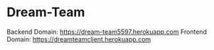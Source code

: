 # Dream-Team
Backend Domain:
https://dream-team5597.herokuapp.com
Frontend Domain:
https://dreamteamclient.herokuapp.com

